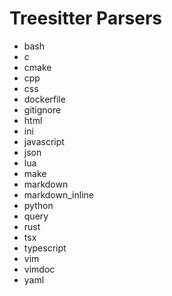 # Treesitter Parsers
 - bash
 - c
 - cmake
 - cpp
 - css
 - dockerfile
 - gitignore
 - html
 - ini
 - javascript
 - json
 - lua
 - make
 - markdown
 - markdown_inline
 - python
 - query
 - rust
 - tsx
 - typescript
 - vim
 - vimdoc
 - yaml
